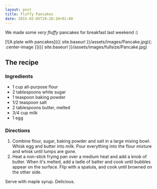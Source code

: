 ```yaml
---
layout: post
title: Fluffy Pancakes
date: 2015-02-05T20:28:10+01:00
---
```


We made some *very fluffy* pancakes for breakfast last weekend :)

[![A plate with pancakes]({{ site.baseurl }}/assets/images/Pancake.jpg){: .center-image }]({{ site.baseurl }}/assets/images/fullsize/Pancake.jpg)

## The recipe

### Ingredients

* 1 cup all-purpose flour
* 2 tablespoons white sugar
* 1 teaspoon baking powder
* 1/2 teaspoon salt
* 2 tablespoons butter, melted
* 3/4 cup milk
* 1 egg

### Directions

1. Combine flour, sugar, baking powder and salt in a large mixing bowl. Whisk egg and butter into milk. Pour everything into the flour mixture and whisk until lumps are gone.
2. Heat a non-stick frying pan over a medium heat and add a knob of butter. When it's melted, add a ladle of batter and cook until bubbles appear on the surface. Flip with a spatula, and cook until browned on the other side.

Serve with maple syrup. Delicious.
